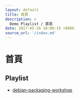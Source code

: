 ```yaml
---
layout: default
title: 首頁
description: >
  Demo Playlist / 首頁
date: 2017-05-26 18:00:15 +0800
source_url: '/index.md'
---
```


# 首頁

## Playlist

* [debian-packaging-workshop](https://samwhelp.github.io/demo-playlist/all/debian-packaging-workshop/main.m3u)
